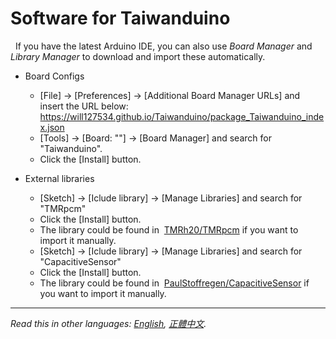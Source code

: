# Software for Taiwanduino  
   If you have the latest Arduino IDE, you can also use *Board Manager* and *Library Manager* to download and import these automatically.
  
- Board Configs   
	 - [File] → [Preferences] → [Additional Board Manager URLs] and insert the URL below:
	   https://will127534.github.io/Taiwanduino/package_Taiwanduino_index.json   
	 - [Tools] → [Board: ""] → [Board Manager] and search for "Taiwanduino".  
	 - Click the [Install] button.  
 
- External libraries   
	 - [Sketch] → [Iclude library] → [Manage Libraries] and search for "TMRpcm"  
	 - Click the [Install] button.  
	 - The library could be found in  [TMRh20/TMRpcm](https://github.com/TMRh20/TMRpcm) if you want to import it manually.   
	 - [Sketch] → [Iclude library] → [Manage Libraries] and search for "CapacitiveSensor"  
	 - Click the [Install] button.  
	 - The library could be found in  [PaulStoffregen/CapacitiveSensor](https://github.com/PaulStoffregen/CapacitiveSensor) if you want to import it manually.  
  
***
  
*Read this in other languages: [English](README.en.md), [正體中文](README.md).*  
   

